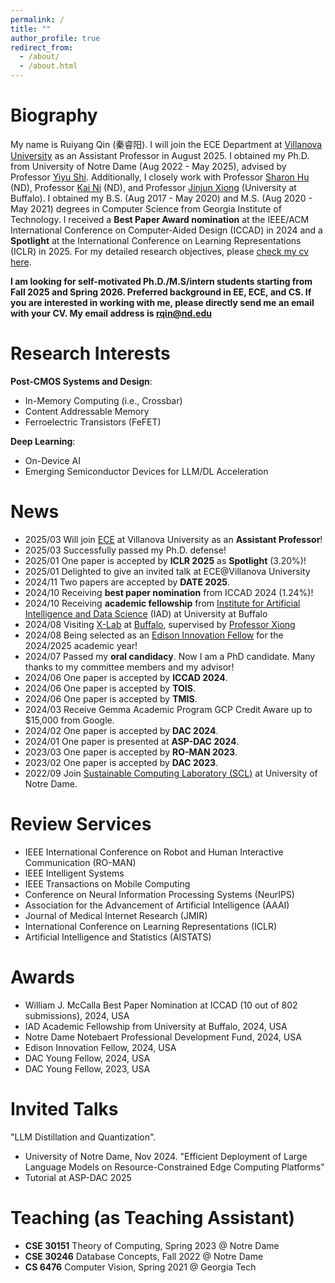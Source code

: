 ```yaml
---
permalink: /
title: ""
author_profile: true
redirect_from: 
  - /about/
  - /about.html
---
```




Biography
======
My name is Ruiyang Qin (秦睿阳). I will join the ECE Department at [Villanova University](https://www1.villanova.edu/university/engineering/academic-programs/departments/electrical-computer.html) as an Assistant Professor in August 2025. I obtained my Ph.D. from University of Notre Dame (Aug 2022 - May 2025), advised by Professor [Yiyu Shi](https://www3.nd.edu/~scl/index.html#director). Additionally, I closely work with Professor [Sharon Hu](https://engineering.nd.edu/faculty/xiaobo-sharon-hu/) (ND), Professor [Kai Ni](https://engineering.nd.edu/faculty/kai-ni/) (ND), and Professor [Jinjun Xiong](https://engineering.buffalo.edu/computer-science-engineering/people/faculty-directory.host.html/content/shared/engineering/computer-science-engineering/profiles/faculty/ladder/xiong-jinjun.detail.html) (University at Buffalo). I obtained my B.S. (Aug 2017 - May 2020) and M.S. (Aug 2020 - May 2021) degrees in Computer Science from Georgia Institute of Technology. I received a **Best Paper Award nomination** at the IEEE/ACM International Conference on Computer-Aided Design (ICCAD) in 2024 and a **Spotlight** at the International Conference on Learning Representations (ICLR) in 2025. For my detailed research objectives, please [check my cv here](https://ruiyangqin2016.github.io/Resume.pdf).

**I am looking for self-motivated Ph.D./M.S/intern students starting from Fall 2025 and Spring 2026. Preferred background in EE, ECE, and CS. If you are interested in working with me, please directly send me an email with your CV. My email address is rqin@nd.edu**

Research Interests
======
**Post-CMOS Systems and Design**: 
- In-Memory Computing (i.e., Crossbar)
- Content Addressable Memory
- Ferroelectric Transistors (FeFET)

**Deep Learning**: 
- On-Device AI
- Emerging Semiconductor Devices for LLM/DL Acceleration

  
News
======
- 2025/03 Will join [ECE](https://www1.villanova.edu/university/engineering/academic-programs/departments/electrical-computer.html) at Villanova University as an **Assistant Professor**! 
- 2025/03 Successfully passed my Ph.D. defense!
- 2025/01 One paper is accepted by **ICLR 2025** as **Spotlight** (3.20%)!
- 2025/01 Delighted to give an invited talk at ECE@Villanova University
- 2024/11 Two papers are accepted by **DATE 2025**.
- 2024/10 Receiving **best paper nomination** from ICCAD 2024 (1.24%)!
- 2024/10 Receiving **academic fellowship** from [Institute for Artificial Intelligence and Data Science](https://www.buffalo.edu/ai-data-science.html) (IAD) at University at Buffalo
- 2024/08 Visiting [X-Lab](https://www.xlab-ub.com/) at [Buffalo](https://engineering.buffalo.edu/computer-science-engineering.html), supervised by [Professor Xiong](https://engineering.buffalo.edu/computer-science-engineering/people/faculty-directory/full-time.host.html/content/shared/engineering/computer-science-engineering/profiles/faculty/ladder/xiong-jinjun.detail.html)
- 2024/08 Being selected as an [Edison Innovation Fellow](https://ideacenter.nd.edu/se/opportunities/internships/idea-center-edison-innovation-fellowship/) for the 2024/2025 academic year!
- 2024/07 Passed my **oral candidacy**. Now I am a PhD candidate. Many thanks to my committee members and my advisor!
- 2024/06 One paper is accepted by **ICCAD 2024**.
- 2024/06 One paper is accepted by **TOIS**.
- 2024/06 One paper is accepted by **TMIS**.
- 2024/03 Receive Gemma Academic Program GCP Credit Aware up to $15,000 from Google. 
- 2024/02 One paper is accepted by **DAC 2024**.
- 2024/01 One paper is presented at **ASP-DAC 2024**.
- 2023/03 One paper is accepted by **RO-MAN 2023**.
- 2023/02 One paper is accepted by **DAC 2023**.
- 2022/09 Join [Sustainable Computing Laboratory (SCL)](https://www3.nd.edu/~scl/index.html) at University of Notre Dame.

Review Services 
======
- IEEE International Conference on Robot and Human Interactive Communication (RO-MAN)
- IEEE Intelligent Systems
- IEEE Transactions on Mobile Computing
- Conference on Neural Information Processing Systems (NeurIPS)
- Association for the Advancement of Artificial Intelligence (AAAI)
- Journal of Medical Internet Research (JMIR)
- International Conference on Learning Representations (ICLR)
- Artificial Intelligence and Statistics (AISTATS)

Awards
======
- William J. McCalla Best Paper Nomination at ICCAD (10 out of 802 submissions), 2024, USA
- IAD Academic Fellowship from University at Buffalo, 2024, USA
- Notre Dame Notebaert Professional Development Fund, 2024, USA
- Edison Innovation Fellow, 2024, USA
- DAC Young Fellow, 2024, USA
- DAC Young Fellow, 2023, USA

Invited Talks
======
"LLM Distillation and Quantization".
- University of Notre Dame, Nov 2024.
"Efficient Deployment of Large Language Models on Resource-Constrained Edge Computing Platforms"
- Tutorial at ASP-DAC 2025

Teaching (as Teaching Assistant)
======
- **CSE 30151** Theory of Computing, Spring 2023 @ Notre Dame
- **CSE 30246** Database Concepts, Fall 2022 @ Notre Dame
- **CS 6476** Computer Vision, Spring 2021 @ Georgia Tech
